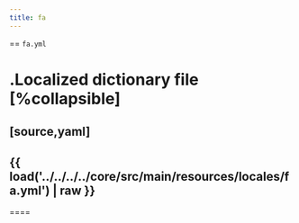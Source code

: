 ```yaml
---
title: fa
---
```


== `fa.yml`

.Localized dictionary file
[%collapsible]
====
[source,yaml]
----
{{ load('../../../../core/src/main/resources/locales/fa.yml') | raw }}
----
====

